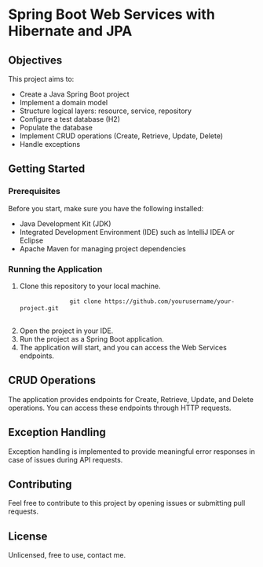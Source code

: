 <title>Spring Boot Web Services with Hibernate and JPA</title>
<h1>Spring Boot Web Services with Hibernate and JPA</h1>
 <h2>Objectives</h2>

   <p>This project aims to:</p>
    <ul>
        <li>Create a Java Spring Boot project</li>
        <li>Implement a domain model</li>
        <li>Structure logical layers: resource, service, repository</li>
        <li>Configure a test database (H2)</li>
        <li>Populate the database</li>
        <li>Implement CRUD operations (Create, Retrieve, Update, Delete)</li>
        <li>Handle exceptions</li>
    </ul>

   <h2>Getting Started</h2>

   <h3>Prerequisites</h3>

   <p>Before you start, make sure you have the following installed:</p>
    <ul>
        <li>Java Development Kit (JDK)</li>
        <li>Integrated Development Environment (IDE) such as IntelliJ IDEA or Eclipse</li>
        <li>Apache Maven for managing project dependencies</li>
    </ul>
     <h3>Running the Application</h3>

   <ol>
        <li>Clone this repository to your local machine.</li>
        <pre>
            <code>git clone https://github.com/yourusername/your-project.git</code>
        </pre>
        </li>
        <li>Open the project in your IDE.</li>
        <li>Run the project as a Spring Boot application.</li>
        <li>The application will start, and you can access the Web Services endpoints.</li>
    </ol>

   <h2>CRUD Operations</h2>

   <p>The application provides endpoints for Create, Retrieve, Update, and Delete operations. You can access these endpoints through HTTP requests.</p>

   <h2>Exception Handling</h2>

   <p>Exception handling is implemented to provide meaningful error responses in case of issues during API requests.</p>

   <h2>Contributing</h2>

   <p>Feel free to contribute to this project by opening issues or submitting pull requests.</p>

   <h2>License</h2>

   <p>Unlicensed, free to use, contact me.</p>
